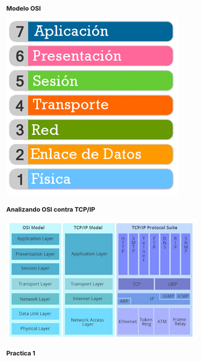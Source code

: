 

### Modelo OSI

![](osi.png) 

### Analizando OSI contra TCP/IP

![](osi_tcp_ip.jpeg) 

### Practica 1

